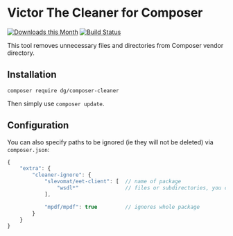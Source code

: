 Victor The Cleaner for Composer
===============================

[![Downloads this Month](https://img.shields.io/packagist/dm/dg/composer-cleaner.svg)](https://packagist.org/packages/dg/composer-cleaner)
[![Build Status](https://travis-ci.org/dg/composer-cleaner.svg?branch=master)](https://travis-ci.org/dg/composer-cleaner)

This tool removes unnecessary files and directories from Composer vendor directory.

Installation
------------

```
composer require dg/composer-cleaner
```

Then simply use `composer update`.


Configuration
-------------

You can also specify paths to be ignored (ie they will not be deleted) via `composer.json`:

```js
{
	"extra": {
		"cleaner-ignore": {
			"slevomat/eet-client": [  // name of package
				"wsdl*"               // files or subdirectories, you can use wildcards `*` and `?`
			],

			"mpdf/mpdf": true         // ignores whole package
		}
	}
}
```
